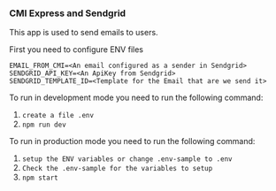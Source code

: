 ### CMI Express and Sendgrid

This app is used to send emails to users.

First you need to configure ENV files
```
EMAIL_FROM_CMI=<An email configured as a sender in Sendgrid>
SENDGRID_API_KEY=<An ApiKey from Sendgrid>
SENDGRID_TEMPLATE_ID=<Template for the Email that are we send it>
```

To run in development mode you need to run the following command:
1. `create a file .env`
2. `npm run dev`

To run in production mode you need to run the following command:
1. `setup the ENV variables or change .env-sample to .env`
2. `Check the .env-sample for the variables to setup`
3. `npm start`
